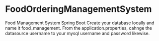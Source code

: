 # FoodOrderingManagementSystem
Food Management System Spring Boot 
Create your database locally and name it food_management.
From the application.properties, cahnge the datasource username to your mysql username and password likewise.
